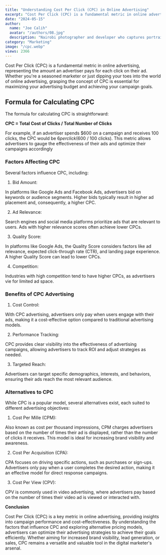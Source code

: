 ```yaml
---
title: "Understanding Cost Per Click (CPC) in Online Advertising"
excerpt: "Cost Per Click (CPC) is a fundamental metric in online advertising, the amount an advertiser pays for each click on their ad."
date: "2024-05-15"
author:
  name: "Joe Calih"
  avatar: "/authors/08.jpg"
  description: "Nairobi photographer and developer who captures portraiture, landscapes, weddings, and photo studios."
category: "Marketing"
image: "/cpc.webp"
views: 2366
---
```




Cost Per Click (CPC) is a fundamental metric in online advertising, representing the amount an advertiser pays for each click on their ad. Whether you're a seasoned marketer or just dipping your toes into the world of online advertising, grasping the concept of CPC is essential for maximizing your advertising budget and achieving your campaign goals.


## Formula for Calculating CPC

The formula for calculating CPC is straightforward:

**CPC = Total Cost of Clicks / Total Number of Clicks**

For example, if an advertiser spends $600 on a campaign and receives 100 clicks, the CPC would be $6 per click ($600 / 100 clicks). This metric allows advertisers to gauge the effectiveness of their ads and optimize their campaigns accordingly


### Factors Affecting CPC

Several factors influence CPC, including:

1. Bid Amount:

In platforms like Google Ads and Facebook Ads, advertisers bid on keywords or audience segments. Higher bids typically result in higher ad placement and, consequently, a higher CPC.

2. Ad Relevance:

Search engines and social media platforms prioritize ads that are relevant to users. Ads with higher relevance scores often achieve lower CPCs.

3. Quality Score:

In platforms like Google Ads, the Quality Score considers factors like ad relevance, expected click-through rate (CTR), and landing page experience. A higher Quality Score can lead to lower CPCs.

4. Competition:

Industries with high competition tend to have higher CPCs, as advertisers vie for limited ad space.

### Benefits of CPC Advertising

1. Cost Control:

With CPC advertising, advertisers only pay when users engage with their ads, making it a cost-effective option compared to traditional advertising models.

2. Performance Tracking:

CPC provides clear visibility into the effectiveness of advertising campaigns, allowing advertisers to track ROI and adjust strategies as needed.

3. Targeted Reach:

Advertisers can target specific demographics, interests, and behaviors, ensuring their ads reach the most relevant audience.

### Alternatives to CPC

While CPC is a popular model, several alternatives exist, each suited to different advertising objectives:

1. Cost Per Mille (CPM):

Also known as cost per thousand impressions, CPM charges advertisers based on the number of times their ad is displayed, rather than the number of clicks it receives. This model is ideal for increasing brand visibility and awareness.

2. Cost Per Acquisition (CPA):

 CPA focuses on driving specific actions, such as purchases or sign-ups. Advertisers only pay when a user completes the desired action, making it an effective model for direct response campaigns.

3. Cost Per View (CPV):

CPV is commonly used in video advertising, where advertisers pay based on the number of times their video ad is viewed or interacted with.

**Conclusion**

Cost Per Click (CPC) is a key metric in online advertising, providing insights into campaign performance and cost-effectiveness. By understanding the factors that influence CPC and exploring alternative pricing models, advertisers can optimize their advertising strategies to achieve their goals efficiently. Whether aiming for increased brand visibility, lead generation, or sales, CPC remains a versatile and valuable tool in the digital marketer's arsenal.
